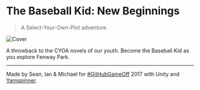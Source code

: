 # The Baseball Kid: New Beginnings

> A Select-Your-Own-Plot adventure.

![Cover](https://img.itch.zone/aW1hZ2UvMTk5Mzc1LzkzNDUwMS5naWY=/original/TmrY%2F8.gif)

A throwback to the CYOA novels of our youth.  Become the Baseball Kid as you explore Fenway Park.
- - -
Made by Sean, Ian & Michael for [#GitHubGameOff](https://itch.io/jam/game-off-2017) 2017 with Unity and [Yarnspinner](https://github.com/thesecretlab/YarnSpinner).
